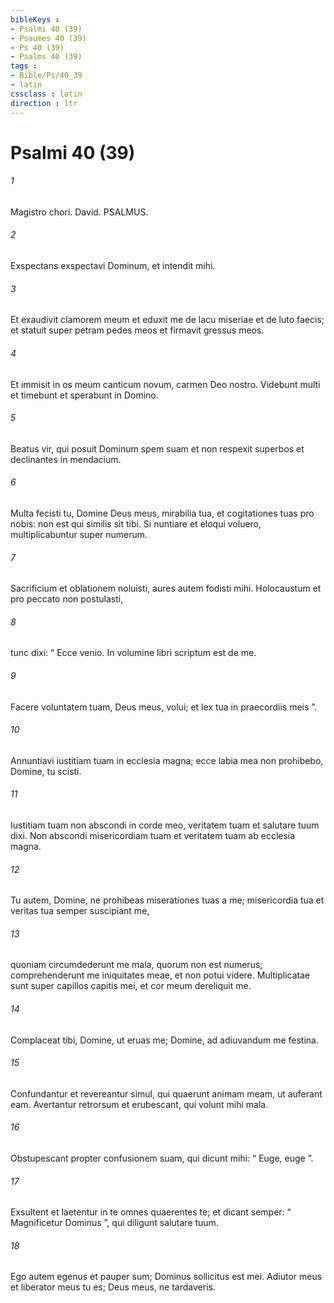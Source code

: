 ```yaml
---
bibleKeys : 
- Psalmi 40 (39)
- Psaumes 40 (39)
- Ps 40 (39)
- Psalms 40 (39)
tags : 
- Bible/Ps/40_39
- latin
cssclass : latin
direction : ltr
---
```


# Psalmi 40 (39)

###### 1
Magistro chori. David. PSALMUS.
###### 2
Exspectans exspectavi Dominum, et intendit mihi.
###### 3
Et exaudivit clamorem meum et eduxit me de lacu miseriae et de luto faecis; et statuit super petram pedes meos et firmavit gressus meos.
###### 4
Et immisit in os meum canticum novum, carmen Deo nostro. Videbunt multi et timebunt et sperabunt in Domino.
###### 5
Beatus vir, qui posuit Dominum spem suam et non respexit superbos et declinantes in mendacium.
###### 6
Multa fecisti tu, Domine Deus meus, mirabilia tua, et cogitationes tuas pro nobis: non est qui similis sit tibi. Si nuntiare et eloqui voluero, multiplicabuntur super numerum.
###### 7
Sacrificium et oblationem noluisti, aures autem fodisti mihi. Holocaustum et pro peccato non postulasti,
###### 8
tunc dixi: “ Ecce venio. In volumine libri scriptum est de me.
###### 9
Facere voluntatem tuam, Deus meus, volui; et lex tua in praecordiis meis ”.
###### 10
Annuntiavi iustitiam tuam in ecclesia magna; ecce labia mea non prohibebo, Domine, tu scisti.
###### 11
Iustitiam tuam non abscondi in corde meo, veritatem tuam et salutare tuum dixi. Non abscondi misericordiam tuam et veritatem tuam ab ecclesia magna.
###### 12
Tu autem, Domine, ne prohibeas miserationes tuas a me; misericordia tua et veritas tua semper suscipiant me,
###### 13
quoniam circumdederunt me mala, quorum non est numerus; comprehenderunt me iniquitates meae, et non potui videre. Multiplicatae sunt super capillos capitis mei, et cor meum dereliquit me.
###### 14
Complaceat tibi, Domine, ut eruas me; Domine, ad adiuvandum me festina.
###### 15
Confundantur et revereantur simul, qui quaerunt animam meam, ut auferant eam. Avertantur retrorsum et erubescant, qui volunt mihi mala.
###### 16
Obstupescant propter confusionem suam, qui dicunt mihi: “ Euge, euge ”.
###### 17
Exsultent et laetentur in te omnes quaerentes te; et dicant semper: “ Magnificetur Dominus ”, qui diligunt salutare tuum.
###### 18
Ego autem egenus et pauper sum; Dominus sollicitus est mei. Adiutor meus et liberator meus tu es; Deus meus, ne tardaveris.
